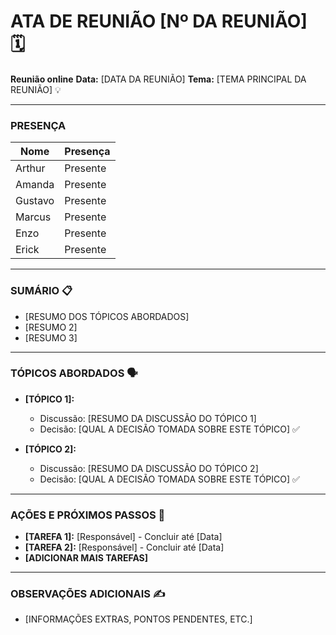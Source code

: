 # ATA DE REUNIÃO [Nº DA REUNIÃO] 🗓️

**Reunião online**
**Data:** [DATA DA REUNIÃO]
**Tema:** [TEMA PRINCIPAL DA REUNIÃO] 💡

---

### **PRESENÇA** 

| Nome | Presença |
|---|---|
| Arthur | Presente |
| Amanda | Presente |
| Gustavo | Presente |
| Marcus | Presente |
| Enzo | Presente |
| Erick | Presente |

---

### **SUMÁRIO** 📋

* [RESUMO DOS TÓPICOS ABORDADOS]
* [RESUMO 2]
* [RESUMO 3]

---

### **TÓPICOS ABORDADOS** 🗣️

* **[TÓPICO 1]:**
  * Discussão: [RESUMO DA DISCUSSÃO DO TÓPICO 1]
  * Decisão: [QUAL A DECISÃO TOMADA SOBRE ESTE TÓPICO] ✅

* **[TÓPICO 2]:**
  * Discussão: [RESUMO DA DISCUSSÃO DO TÓPICO 2]
  * Decisão: [QUAL A DECISÃO TOMADA SOBRE ESTE TÓPICO] ✅

---

### **AÇÕES E PRÓXIMOS PASSOS** 🚀

* **[TAREFA 1]:** [Responsável] - Concluir até [Data]
* **[TAREFA 2]:** [Responsável] - Concluir até [Data]
* **[ADICIONAR MAIS TAREFAS]**

---

### **OBSERVAÇÕES ADICIONAIS** ✍️

* [INFORMAÇÕES EXTRAS, PONTOS PENDENTES, ETC.]